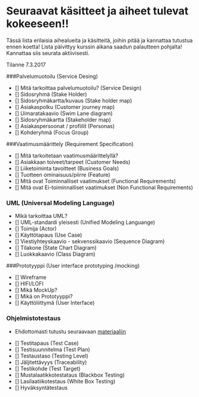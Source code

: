 # Seuraavat käsitteet ja aiheet tulevat kokeeseen!!

Tässä lista erilaisia aihealueita ja käsitteitä, joihin pitää ja kannattaa tutustua ennen koetta!
Lista päivittyy kurssin aikana saadun palautteen pohjalta! Kannattaa siis seurata aktiivisesti.

Tilanne 7.3.2017

###Palvelumuotoilu (Service Desing)

-  [] Mitä tarkoittaa palvelumuotoilu? (Service Design)
-  [] Sidosryhmä (Stake Holder)
-  [] Sidosryhmäkartta/kuvaus (Stake holder map)
-  [] Asiakaspolku (Customer journey map)
-  [] Uimaratakaavio (Swim Lane diagram)
-  [] Sidosryhmäkartta (Stakeholder map)
-  [] Asiakaspersoonat / profiilit (Personas)
-  [] Kohderyhmä (Focus Group)

###Vaatimusmäärittely (Requirement Specification)

-  [] Mitä tarkoitetaan vaatimusmäärittelyllä?
-  [] Asiakkaan toiveet/tarpeet (Customer Needs)
-  [] Liiketoiminta tavoitteet (Business Goals)
-  [] Tuotteen ominaisuus/piirre (Feature)
-  [] Mitä ovat Toiminnalliset vaatimukset (Functional Requirements)
-  [] Mitä ovat Ei-toiminnalliset vaatimukset (Non Functional Requirements)


### UML (Universal Modeling Language)

-  Mikä tarkoittaa UML?
-  [] UML-standardi yleisesti (Unified Modeling Languange)
-  [] Toimija (Actor) 
-  [] Käyttötapaus (Use Case)
-  [] Viestiyhteyskaavio - sekvenssikaavio (Sequence Diagram)
-  [] Tilakone (State Chart Diagram)
-  [] Luokkakaavio (Class Diagram)

###Prototyyppi (User interface prototyping /mocking)

-  [] Wireframe
-  [] HIFI/LOFI 
-  [] Mikä MockUp?
-  [] Mikä on Prototyyppi?
-  [] Käyttöliittymä (User Interface)
 
### Ohjelmistotestaus

*  Ehdottomasti tutustu seuraavaan [materiaaliin](https://prove.fi/wp-content/uploads/Testauksen_pikaopas2.pdf)

-  [] Testitapaus (Test Case)
-  [] Testisuunnitelma (Test Plan)
-  [] Testaustaso (Testing Level)
-  [] Jäljitettävyys (Traceability)
-  [] Testikohde (Test Target)
-  []  Mustalaatikkotestataus (Blackbox Testing)
-  [] Lasilaatiikotestaus (White Box Testing)
-  [] Hyväksyntätestaus
